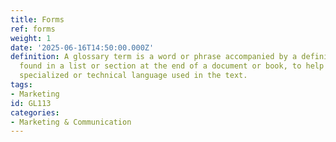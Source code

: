 ```yaml
---
title: Forms
ref: forms
weight: 1
date: '2025-06-16T14:50:00.000Z'
definition: A glossary term is a word or phrase accompanied by a definition, typically
  found in a list or section at the end of a document or book, to help readers understand
  specialized or technical language used in the text.
tags:
- Marketing
id: GL113
categories:
- Marketing & Communication
---
```



